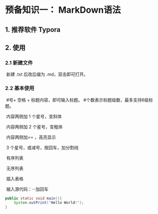# 预备知识一： MarkDown语法

## 1. 推荐软件 Typora

## 2. 使用

### 	2.1 新建文件

​			新建 .txt 后改后缀为 .md，双击即可打开。

### 2.2 基本使用

​		#号+ 空格 + 标题内容，即可输入标题。 #个数表示标题级数，最多支持6级标题。

​        内容两侧加 1 个星号，变斜体 

​		内容两侧加 2 个星号，变粗体

​		内容两侧加== ，高亮显示

​        3 个星号，或减号，按回车，加分割线

​        有序列表

​		无序列表

​		插入表格

​		输入源代码：···加回车

~~~ java
public static void main(){
    System.outPrint('Hello World!');
}
~~~



